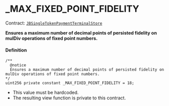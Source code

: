 # _MAX_FIXED_POINT_FIDELITY

Contract: [`JBSingleTokenPaymentTerminalStore`](/docs/v4/deprecated/v3/deprecated/jbsingletokenpaymentterminalstore/README.md)​‌

**Ensures a maximum number of decimal points of persisted fidelity on mulDiv operations of fixed point numbers.**

#### Definition

```
/**
  @notice
  Ensures a maximum number of decimal points of persisted fidelity on mulDiv operations of fixed point numbers.
*/
uint256 private constant _MAX_FIXED_POINT_FIDELITY = 18;
```

* This value must be hardcoded.
* The resulting view function is private to this contract.
